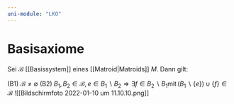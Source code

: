 ```yaml
---
uni-module: "LKO"
---
```


# Basisaxiome

Sei $\mathcal{B}$ [[Basissystem]] eines [[Matroid|Matroids]] $M$. Dann gilt:

(B1) $\mathcal{B} \neq \emptyset$
(B2) $B_{1}, B_{2} \in \mathcal{B}, e \in B_{1} \backslash B_{2} \Rightarrow \exists f \in B_{2} \backslash B_{1} \operatorname{mit}\left(B_{1} \backslash\{e\}\right) \cup\{f\} \in \mathcal{B}$
![[Bildschirmfoto 2022-01-10 um 11.10.10.png]]
